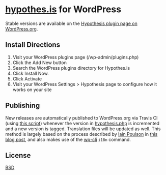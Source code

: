 # [hypothes.is](http://hypothes.is/) for WordPress

Stable versions are available on the
[Hypothesis plugin page on WordPress.org](https://wordpress.org/plugins/hypothesis/).

## Install Directions

1. Visit your WordPress plugins page (/wp-admin/plugins.php)
2. Click the Add New button
3. Search the WordPress plugins directory for Hypothes.is
4. Click Install Now.
5. Click Activate
6. Visit your WordPress Settings > Hypothesis page to configure how it works on your site

## Publishing

New releases are automatically published to WordPress.org via Travis CI (using [this script](bin/deploy.sh)) whenever the version in [hypothesis.php](hypothesis.php) is incremented and a new version is tagged. Translation files will be updated as well. This method is largely based on the process described by [Iain Poulson](https://github.com/polevaultweb) in [this blog post](https://deliciousbrains.com/deploying-wordpress-plugins-travis/), and also makes use of the [wp-cli](https://wp-cli.org) `i18n` command.

## License

[BSD](http://opensource.org/licenses/BSD-2-Clause)
